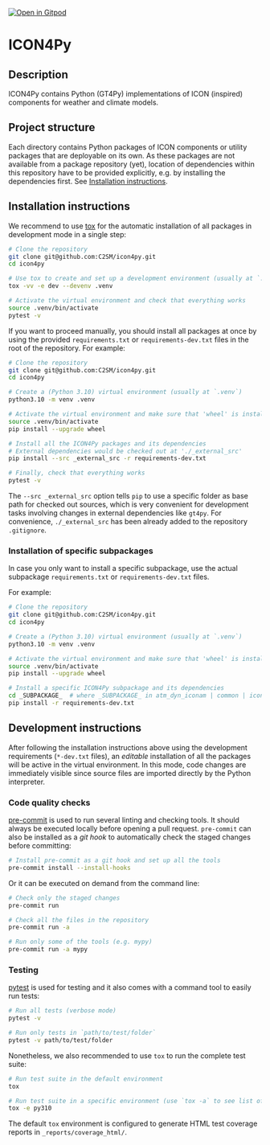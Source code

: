 [![Open in Gitpod](https://img.shields.io/badge/Gitpod-ready--to--code-908a85?logo=gitpod)](https://gitpod.io/#https://github.com/C2SM/icon4py)

# ICON4Py

## Description

ICON4Py contains Python (GT4Py) implementations of ICON (inspired) components for weather and climate models.

## Project structure

Each directory contains Python packages of ICON components or utility packages that are deployable on its own. As these packages are not available from a package repository (yet), location of dependencies within this repository have to be provided explicitly, e.g. by installing the dependencies first. See [Installation instructions](#installation-instructions).

## Installation instructions

We recommend to use [tox](https://tox.wiki/en/latest/) for the automatic installation of all packages in development mode in a single step:

```bash
# Clone the repository
git clone git@github.com:C2SM/icon4py.git
cd icon4py

# Use tox to create and set up a development environment (usually at `.venv`) in verbose mode
tox -vv -e dev --devenv .venv

# Activate the virtual environment and check that everything works
source .venv/bin/activate
pytest -v
```

If you want to proceed manually, you should install all packages at once by using the provided `requirements.txt` or `requirements-dev.txt` files in the root of the repository. For example:

```bash
# Clone the repository
git clone git@github.com:C2SM/icon4py.git
cd icon4py

# Create a (Python 3.10) virtual environment (usually at `.venv`)
python3.10 -m venv .venv

# Activate the virtual environment and make sure that 'wheel' is installed
source .venv/bin/activate
pip install --upgrade wheel

# Install all the ICON4Py packages and its dependencies
# External dependencies would be checked out at './_external_src'
pip install --src _external_src -r requirements-dev.txt

# Finally, check that everything works
pytest -v
```

The `--src _external_src` option tells `pip` to use a specific folder as base path for checked out sources, which is very convenient for development tasks involving changes in external dependencies like `gt4py`. For convenience, `./_external_src` has been already added to the repository `.gitignore`.

### Installation of specific subpackages

In case you only want to install a specific subpackage, use the actual subpackage `requirements.txt` or `requirements-dev.txt` files.

For example:

```bash
# Clone the repository
git clone git@github.com:C2SM/icon4py.git
cd icon4py

# Create a (Python 3.10) virtual environment (usually at `.venv`)
python3.10 -m venv .venv

# Activate the virtual environment and make sure that 'wheel' is installed
source .venv/bin/activate
pip install --upgrade wheel

# Install a specific ICON4Py subpackage and its dependencies
cd _SUBPACKAGE_  # where _SUBPACKAGE_ in atm_dyn_iconam | common | icon4pygen | testutils | ...
pip install -r requirements-dev.txt
```

## Development instructions

After following the installation instructions above using the development requirements (`*-dev.txt` files), an _editable_ installation of all the packages will be active in the virtual environment. In this mode, code changes are immediately visible since source files are imported directly by the Python interpreter.

### Code quality checks

[pre-commit](https://pre-commit.com/) is used to run several linting and checking tools. It should always be executed locally before opening a pull request. `pre-commit` can also be installed as a _git hook_ to automatically check the staged changes before committing:

```bash
# Install pre-commit as a git hook and set up all the tools
pre-commit install --install-hooks
```

Or it can be executed on demand from the command line:

```bash
# Check only the staged changes
pre-commit run

# Check all the files in the repository
pre-commit run -a

# Run only some of the tools (e.g. mypy)
pre-commit run -a mypy
```

### Testing

[pytest](https://pytest.org/) is used for testing and it also comes with a command tool to easily run tests:

```bash
# Run all tests (verbose mode)
pytest -v

# Run only tests in `path/to/test/folder`
pytest -v path/to/test/folder
```

Nonetheless, we also recommended to use `tox` to run the complete test suite:

```bash
# Run test suite in the default environment
tox

# Run test suite in a specific environment (use `tox -a` to see list of envs)
tox -e py310
```

The default `tox` environment is configured to generate HTML test coverage reports in `_reports/coverage_html/`.
